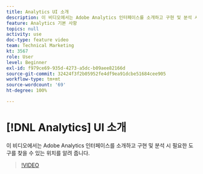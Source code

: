 ```yaml
---
title: Analytics UI 소개
description: 이 비디오에서는 Adobe Analytics 인터페이스를 소개하고 구현 및 분석 시 필요한 도구를 찾을 수 있는 위치를 알려 줍니다.
feature: Analytics 기본 사항
topics: null
activity: use
doc-type: feature video
team: Technical Marketing
kt: 3567
role: User
level: Beginner
exl-id: f979ce69-935d-4273-a5dc-b09aee82166d
source-git-commit: 32424f3f2b05952fe4df9ea91dcbe51684cee905
workflow-type: tm+mt
source-wordcount: '69'
ht-degree: 100%

---
```


# [!DNL Analytics] UI 소개

이 비디오에서는 Adobe Analytics 인터페이스를 소개하고 구현 및 분석 시 필요한 도구를 찾을 수 있는 위치를 알려 줍니다.

>[!VIDEO](https://video.tv.adobe.com/v/28748/?quality=12)
